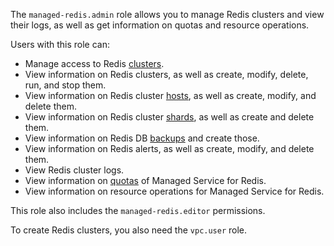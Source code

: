 The `managed-redis.admin` role allows you to manage Redis clusters and view their logs, as well as get information on quotas and resource operations.

Users with this role can:
* Manage access to Redis [clusters](../../managed-redis/concepts/index.md).
* View information on Redis clusters, as well as create, modify, delete, run, and stop them.
* View information on Redis cluster [hosts](../../managed-redis/concepts/instance-types.md), as well as create, modify, and delete them.
* View information on Redis cluster [shards](../../managed-redis/concepts/sharding.md), as well as create and delete them.
* View information on Redis DB [backups](../../managed-redis/concepts/backup.md) and create those.
* View information on Redis alerts, as well as create, modify, and delete them.
* View Redis cluster logs.
* View information on [quotas](../../managed-redis/concepts/limits.md#mrd-quotas) of Managed Service for Redis.
* View information on resource operations for Managed Service for Redis.

This role also includes the `managed-redis.editor` permissions.

To create Redis clusters, you also need the `vpc.user` role.